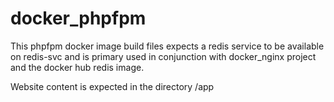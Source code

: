 # docker_phpfpm

This phpfpm docker image build files expects a redis service to be available on redis-svc and is primary used in conjunction 
with docker_nginx project and the docker hub redis image.

Website content is expected in the directory /app
